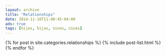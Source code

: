```yaml
---
layout: archive
title: "Relationships"
date: 2014-11-16T11:40:45-04:00
ads: true
tags: [hijos, hijas, ninos, ninas]
---
```



<div class="tiles">
{% for post in site.categories.relationships %}
  {% include post-list.html %}
{% endfor %}
</div><!-- /.tiles -->
